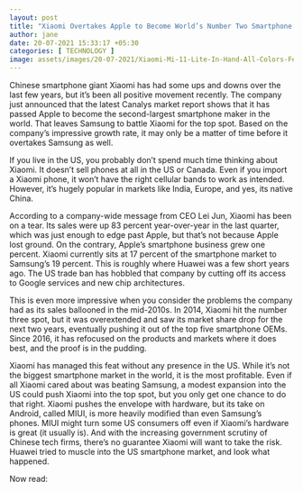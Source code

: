 ```yaml
---
layout: post
title: "Xiaomi Overtakes Apple to Become World’s Number Two Smartphone Maker"
author: jane 
date: 20-07-2021 15:33:17 +05:30 
categories: [ TECHNOLOGY ] 
image: assets/images/20-07-2021/Xiaomi-Mi-11-Lite-In-Hand-All-Colors-Featured-copy.jpg
---
```

Chinese smartphone giant Xiaomi has had some ups and downs over the last few years, but it’s been all positive movement recently. The company just announced that the latest Canalys market report shows that it has passed Apple to become the second-largest smartphone maker in the world. That leaves Samsung to battle Xiaomi for the top spot. Based on the company’s impressive growth rate, it may only be a matter of time before it overtakes Samsung as well.

If you live in the US, you probably don’t spend much time thinking about Xiaomi. It doesn’t sell phones at all in the US or Canada. Even if you import a Xiaomi phone, it won’t have the right cellular bands to work as intended. However, it’s hugely popular in markets like India, Europe, and yes, its native China.

According to a company-wide message from CEO Lei Jun, Xiaomi has been on a tear. Its sales were up 83 percent year-over-year in the last quarter, which was just enough to edge past Apple, but that’s not because Apple lost ground. On the contrary, Apple’s smartphone business grew one percent. Xiaomi currently sits at 17 percent of the smartphone market to Samsung’s 19 percent. This is roughly where Huawei was a few short years ago. The US trade ban has hobbled that company by cutting off its access to Google services and new chip architectures.

This is even more impressive when you consider the problems the company had as its sales ballooned in the mid-2010s. In 2014, Xiaomi hit the number three spot, but it was overextended and saw its market share drop for the next two years, eventually pushing it out of the top five smartphone OEMs. Since 2016, it has refocused on the products and markets where it does best, and the proof is in the pudding.

Xiaomi has managed this feat without any presence in the US. While it’s not the biggest smartphone market in the world, it is the most profitable. Even if all Xiaomi cared about was beating Samsung, a modest expansion into the US could push Xiaomi into the top spot, but you only get one chance to do that right. Xiaomi pushes the envelope with hardware, but its take on Android, called MIUI, is more heavily modified than even Samsung’s phones. MIUI might turn some US consumers off even if Xiaomi’s hardware is great (it usually is). And with the increasing government scrutiny of Chinese tech firms, there’s no guarantee Xiaomi will want to take the risk. Huawei tried to muscle into the US smartphone market, and look what happened.

Now read: